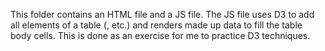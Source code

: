 This folder contains an HTML file and a JS file. The JS file uses D3 to add all elements of a table (<table>, <thead> etc.) and renders made up data to fill the table body cells. This is done as an exercise for me to practice D3 techniques. 
